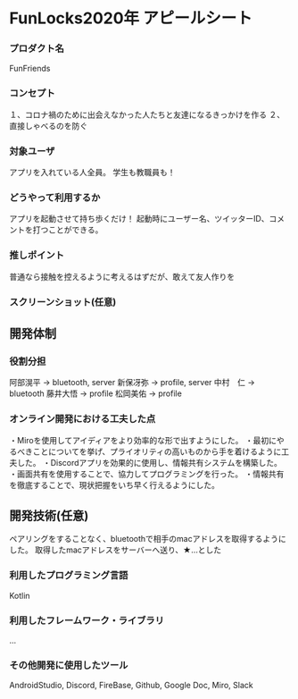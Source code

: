 # FunLocks2020年 アピールシート

### プロダクト名
FunFriends

### コンセプト
１、コロナ禍のために出会えなかった人たちと友達になるきっかけを作る
２、直接しゃべるのを防ぐ

### 対象ユーザ
アプリを入れている人全員。
学生も教職員も！

### どうやって利用するか
アプリを起動させて持ち歩くだけ！
起動時にユーザー名、ツイッターID、コメントを打つことができる。

### 推しポイント
普通なら接触を控えるように考えるはずだが、敢えて友人作りを

### スクリーンショット(任意)

## 開発体制
### 役割分担
阿部滉平 -> bluetooth, server
新保冴弥 -> profile, server
中村　仁 -> bluetooth 
藤井大悟 -> profile
松岡美佑 -> profile



### オンライン開発における工夫した点

・Miroを使用してアイディアをより効率的な形で出すようにした。
・最初にやるべきことについてを挙げ、プライオリティの高いものから手を着けるように工夫した。
・Discordアプリを効果的に使用し、情報共有システムを構築した。
・画面共有を使用することで、協力してプログラミングを行った。
・情報共有を徹底することで、現状把握をいち早く行えるようにした。


## 開発技術(任意)


ペアリングをすることなく、bluetoothで相手のmacアドレスを取得するようにした。
取得したmacアドレスをサーバーへ送り、★…とした

### 利用したプログラミング言語
Kotlin

### 利用したフレームワーク・ライブラリ
...

### その他開発に使用したツール
AndroidStudio, Discord, FireBase, Github, Google Doc, Miro, Slack

